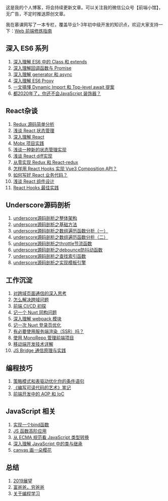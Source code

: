这是我的个人博客，将会持续更新文章。可以关注我的微信公众号【前端小馆】，无广告，不定时推送原创文章。

我在慕课网写了一本专栏，覆盖毕业1-3年初中级开发的知识点，欢迎大家支持一下：[Web 前端修炼指南](https://www.imooc.com/read/72)


## 深入 ES6 系列
 1. [深入理解 ES6 中的 Class 和 extends](https://github.com/yinguangyao/blog/issues/53)
 2. [深入理解回调函数与 Promise](https://github.com/yinguangyao/blog/issues/51)
 3. [深入理解 generator 和 async](https://github.com/yinguangyao/blog/issues/52)
 4. [深入理解 ES6 Proxy](https://github.com/yinguangyao/blog/issues/41)
 5. [一文搞懂 Dynamic Import 和 Top-level await 提案](https://github.com/yinguangyao/blog/issues/38)
 6. [都2020年了，你还不会JavaScript 装饰器？](https://github.com/yinguangyao/blog/issues/34)
 
 
 ## React杂谈

 1. [Redux 源码简单分析][9]
 2. [浅谈 React 状态管理][10]
 3. [深入理解 React][11]
 4. [Mobx 项目实践][12]
 5. [浅谈一种新的状态管理实现][13]  
 6. [浅谈 React diff实现][14]
 7. [从零实现 Redux 和 React-redux][15]
 8. [怎样用 React Hooks 实现 Vue3 Composition API？][16]
 9. [如何写好 React 业务代码？][17]
 10. [浅谈 React 组件设计](https://github.com/yinguangyao/blog/issues/40)
 11. [React Hooks 最佳实践](https://zhuanlan.zhihu.com/p/136171624)
 
 ## Underscore源码剖析

 1. [underscore源码剖析之整体架构][1]
 2. [underscore源码剖析之基础方法][2]
 3. [underscore源码剖析之数组遍历函数分析（一）][3]
 4. [underscore源码剖析之数组遍历函数分析（二）][4]
 5. [underscore源码剖析之throttle节流函数][5]
 6. [underscore源码剖析之debounce防抖动函数][6]
 7. [underscore源码剖析之查找索引函数][7]
 8. [underscore源码剖析之实现模板引擎][8]
 
 ## 工作沉淀

 1. [对跨域页面通信的深入思考][24]
 2. [怎么解决跨域问题][25]
 3. [前端 CI/CD 初探][26]
 4. [记一个 Nuxt 同构问题](https://github.com/yinguangyao/blog/issues/42)
 5. [深入理解 webpack 模块](https://github.com/yinguangyao/blog/issues/43)
 6. [记一次 Nuxt 登录页优化](https://github.com/yinguangyao/blog/issues/44)
 7. [有必要使用服务端渲染（SSR）吗？](https://github.com/yinguangyao/blog/issues/46)
 8. [使用 MonoRepo 管理前端项目](https://zhuanlan.zhihu.com/p/333021512)
 9. [移动端开发技术详解](https://github.com/yinguangyao/blog/issues/49)
 10. [JS Bridge 通信原理与实践](https://github.com/yinguangyao/blog/issues/50)
 
 
## 编程技巧

 1. [策略模式和表驱动优化你的条件语句][18]
 2. [《编写可读代码的艺术》笔记][20]
 3. [前端开发中的 AOP 和 IoC](https://github.com/yinguangyao/blog/issues/39) 

## JavaScript 相关

 1. [实现一个bind函数][19]
 2. [JS 函数高阶应用][21]
 3. [从 ECMA 规范看 JavaScript 类型转换][22]
 4. [深入理解 JavaScript 中的类与继承][23]
 5. [canvas 画一朵樱花](https://github.com/yinguangyao/blog/issues/48)
 
 
## 总结

 1. [2019展望][29]
 2. [富爸爸，穷爸爸][30]
 3. [关于编程学习][31]



  [1]: https://github.com/yinguangyao/blog/issues/7
  [2]: https://github.com/yinguangyao/blog/issues/15
  [3]: https://github.com/yinguangyao/blog/issues/16
  [4]: https://github.com/yinguangyao/blog/issues/17
  [5]: https://github.com/yinguangyao/blog/issues/18
  [6]: https://github.com/yinguangyao/blog/issues/19
  [7]: https://github.com/yinguangyao/blog/issues/20
  [8]: https://github.com/yinguangyao/blog/issues/4
  [9]: https://github.com/yinguangyao/blog/issues/6
  [10]: https://github.com/yinguangyao/blog/issues/13
  [11]: https://github.com/yinguangyao/blog/issues/10
  [12]: https://github.com/yinguangyao/blog/issues/9
  [13]: https://github.com/yinguangyao/blog/issues/26
  [14]: https://github.com/yinguangyao/blog/issues/27
  [15]: https://github.com/yinguangyao/blog/issues/35
  [16]: https://github.com/yinguangyao/blog/issues/37
  [17]: https://github.com/yinguangyao/blog/issues/23
  [18]: https://github.com/yinguangyao/blog/issues/14
  [19]: https://github.com/yinguangyao/blog/issues/5
  [20]: https://github.com/yinguangyao/blog/issues/1
  [21]: https://github.com/yinguangyao/blog/issues/3
  [22]: https://github.com/yinguangyao/blog/issues/30
  [23]: https://github.com/yinguangyao/blog/issues/29
  [24]: https://github.com/yinguangyao/blog/issues/33
  [25]: https://github.com/yinguangyao/blog/issues/32
  [26]: http://share.gyyin.top/Shopee/CI.html
  [27]: https://github.com/yinguangyao/blog/issues/28
  [28]: https://github.com/yinguangyao/blog/issues/24
  [29]: https://github.com/yinguangyao/blog/issues/21
  [30]: https://github.com/yinguangyao/blog/issues/25
  [31]: https://github.com/yinguangyao/blog/issues/31
